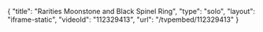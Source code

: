 {
    "title": "Rarities Moonstone and Black Spinel Ring",
    "type": "solo",
    "layout": "iframe-static",
    "videoId": "112329413",
    "url": "\/tvpembed\/112329413"
}